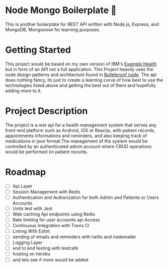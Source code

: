 # Node Mongo Boilerplate 📖

This is another boilerplate for REST API written with Node.js, Express, and MongoDB, Mongooose for learning purposes.

# Getting Started

This project would be based on my own version of IBM's [Example Health](https://developer.ibm.com/patterns/app-modernization-s2i-openshift/?cm_mmc=OSocial_Twitter-_-Developer_IBM+Developer-_-WW_WW-_-ibmdev-&cm_mmca1=000037FD&cm_mmca2=10010797&linkId=73533671) but in form of an API not a full application. This Project heavily uses the node design patterns and architecture found in [Bulletproof node](https://github.com/santiq/bulletproof-nodejs). The api does nothing fancy, its just to create a learning curve of how best to use the technologies listed above and getting the best out of them and hopefully adding more to it.

# Project Description

The project is a rest api for a health management system that serves any front-end platform such as Android, iOS or Reactjs, with patient records, appointments informations and reminders, and also keeping track of medications in json format.The management of the system would be controlled by an authenticated admin account where CRUD operations would be performed on patient records.

# Roadmap

- [ ] Api Layer
- [ ] Session Management with Redis
- [ ] Authentication and Authorization for both Admin and Patients or Users Accounts
- [ ] Units test with Jest
- [ ] Web caching Api endpoints using Redis
- [ ] Rate limiting for user accounts api Access
- [ ] Continuous Integration with Travis CI
- [ ] Linting With Eslint
- [ ] sending of emails and reminders with twillo and nodemailer
- [ ] Logging Layer
- [ ] end to end testing with testcafe
- [ ] hosting on heroku
- [ ] and lets see if more would be added
